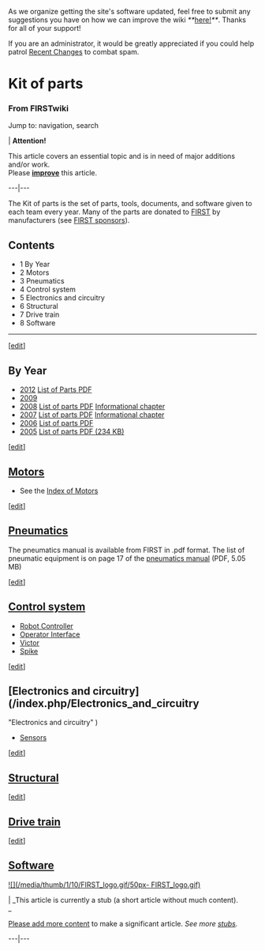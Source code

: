 As we organize getting the site's software updated, feel free to submit any
suggestions you have on how we can improve the wiki
_**_[here!](/index.php/User:Hallry/Suggestions "User:Hallry/Suggestions"
)_**_. Thanks for all of your support!

If you are an administrator, it would be greatly appreciated if you could help
patrol [Recent Changes](/index.php/Special:Recentchanges
"Special:Recentchanges" ) to combat spam.

# Kit of parts

### From FIRSTwiki

Jump to: navigation, search

| **Attention!**  

This article covers an essential topic and is in need of major additions
and/or work.  
Please
**[improve](http://www.firstwiki.net/index.php?title=Kit_of_parts&action=edit
"http://www.firstwiki.net/index.php?title=Kit_of_parts&action=edit" )** this
article.  
  
---|---  
  
  
The Kit of parts is the set of parts, tools, documents, and software given to
each team every year. Many of the parts are donated to
[FIRST](/index.php/FIRST "FIRST" ) by manufacturers (see [FIRST
sponsors](/index.php/FIRST_sponsors "FIRST sponsors" )).

## Contents

  * 1 By Year
  * 2 Motors
  * 3 Pneumatics
  * 4 Control system
  * 5 Electronics and circuitry
  * 6 Structural
  * 7 Drive train
  * 8 Software  
---  
  
[[edit](/index.php?title=Kit_of_parts&action=edit&section=1 "Edit section: By
Year" )]

##  By Year

  * [2012](/index.php/Kit_of_Parts_%282012%29 "Kit of Parts \(2012\)" ) [List of Parts PDF](http://www.usfirst.org/sites/default/files/uploadedFiles/Robotics_Programs/FRC/Game_and_Season__Info/2012_Assets/KOP%20Checklist.pdf "http://www.usfirst.org/sites/default/files/uploadedFiles/Robotics_Programs/FRC/Game_and_Season__Info/2012_Assets/KOP%20Checklist.pdf" )
  * [2009](/index.php?title=Kit_of_parts_%282009%29&action=edit "Kit of parts \(2009\)" )
  * [2008](/index.php?title=Kit_of_parts_%282008%29&action=edit "Kit of parts \(2008\)" ) [List of parts PDF](http://www.usfirst.org/uploadedFiles/Community/FRC/FRC_Documents_and_Updates/2008_Assets/Manual/10%20-The%20Kit%20of%20Parts-RevB.pdf "http://www.usfirst.org/uploadedFiles/Community/FRC/FRC_Documents_and_Updates/2008_Assets/Manual/10%20-The%20Kit%20of%20Parts-RevB.pdf" ) [Informational chapter](http://www.usfirst.org/uploadedFiles/Community/FRC/FRC_Documents_and_Updates/2008_Assets/Manual/10%20-The%20Kit%20of%20Parts-RevB.pdf "http://www.usfirst.org/uploadedFiles/Community/FRC/FRC_Documents_and_Updates/2008_Assets/Manual/10%20-The%20Kit%20of%20Parts-RevB.pdf" )
  * [2007](/index.php?title=Kit_of_parts_%282007%29&action=edit "Kit of parts \(2007\)" ) [List of parts PDF](http://www.usfirst.org/uploadedFiles/Community/FRC/FRC_Documents_and_Updates/2007_assets/Manual/KOP_Checklist_RevE.pdf "http://www.usfirst.org/uploadedFiles/Community/FRC/FRC_Documents_and_Updates/2007_assets/Manual/KOP_Checklist_RevE.pdf" ) [Informational chapter](http://www.usfirst.org/uploadedFiles/Community/FRC/FRC_Documents_and_Updates/2007_assets/Manual/10%20-%20The_Kit_of_Parts.pdf "http://www.usfirst.org/uploadedFiles/Community/FRC/FRC_Documents_and_Updates/2007_assets/Manual/10%20-%20The_Kit_of_Parts.pdf" )
  * [2006](/index.php?title=Kit_of_parts_%282006%29&action=edit "Kit of parts \(2006\)" ) [List of parts PDF](http://www2.usfirst.org/2006comp/Manual/5-The_Robot_Rev_F.pdf "http://www2.usfirst.org/2006comp/Manual/5-The_Robot_Rev_F.pdf" )
  * [2005](/index.php?title=Kit_of_parts_%282005%29&action=edit "Kit of parts \(2005\)" ) [List of parts PDF (234 KB)](http://www2.usfirst.org/2005comp/Manuals/Kit_of_Parts.pdf "http://www2.usfirst.org/2005comp/Manuals/Kit_of_Parts.pdf" )

[[edit](/index.php?title=Kit_of_parts&action=edit&section=2 "Edit section:
Motors" )]

## [Motors](/index.php/Motors "Motors" )

  * See the [Index of Motors](/index.php/Motors "Motors" )

[[edit](/index.php?title=Kit_of_parts&action=edit&section=3 "Edit section:
Pneumatics" )]

## [Pneumatics](/index.php/Pneumatics "Pneumatics" )

The pneumatics manual is available from FIRST in .pdf format. The list of
pneumatic equipment is on page 17 of the [pneumatics
manual](http://www2.usfirst.org/2005comp/Manuals/2005PneumaticsManual.pdf
"http://www2.usfirst.org/2005comp/Manuals/2005PneumaticsManual.pdf" ) (PDF,
5.05 MB)

[[edit](/index.php?title=Kit_of_parts&action=edit&section=4 "Edit section:
Control system" )]

## [Control system](/index.php/Control_system "Control system" )

  * [Robot Controller](/index.php/Robot_Controller "Robot Controller" )
  * [Operator Interface](/index.php/Operator_Interface "Operator Interface" )
  * [Victor](/index.php/Victor "Victor" )
  * [Spike](/index.php/Spike "Spike" )

  

[[edit](/index.php?title=Kit_of_parts&action=edit&section=5 "Edit section:
Electronics and circuitry" )]

## [Electronics and circuitry](/index.php/Electronics_and_circuitry
"Electronics and circuitry" )

  * [Sensors](/index.php/Sensors "Sensors" )

  

[[edit](/index.php?title=Kit_of_parts&action=edit&section=6 "Edit section:
Structural" )]

## [Structural](/index.php/Chassis "Chassis" )

[[edit](/index.php?title=Kit_of_parts&action=edit&section=7 "Edit section:
Drive train" )]

## [Drive train](/index.php/Drive_train "Drive train" )

[[edit](/index.php?title=Kit_of_parts&action=edit&section=8 "Edit section:
Software" )]

## [Software](/index.php/Software "Software" )

[![](/media/thumb/1/10/FIRST_logo.gif/50px-
FIRST_logo.gif)](/index.php/Image:FIRST_logo.gif "" )

|  _This article is currently a stub (a short article without much content).  
_

[Please add more
content](http://www.firstwiki.net/index.php?title=Kit_of_parts&action=edit
"http://www.firstwiki.net/index.php?title=Kit_of_parts&action=edit" ) to make
a significant article. _See more [stubs](/index.php/Special:Shortpages
"Special:Shortpages" )._  
  
---|---  
  
